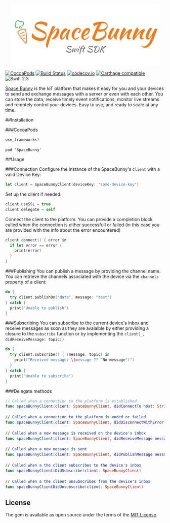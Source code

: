 <p align="center">
  <img width="480" src="assets/logo.png"/>
</p>

[![CocoaPods](https://cocoapod-badges.herokuapp.com/v/SpaceBunny/badge.svg)](http://www.cocoapods.org/?q=spacebunny)
[![Build Status](https://travis-ci.org/andreamazz/AMScrollingNavbar.svg)](https://travis-ci.org/space-bunny/swift-sdk)
[![codecov.io](https://codecov.io/github/space-bunny/swift-sdk/coverage.svg?branch=master)](https://codecov.io/github/space-bunny/swift-sdk?branch=master)
[![Carthage compatible](https://img.shields.io/badge/Carthage-compatible-4BC51D.svg?style=flat)](https://github.com/Carthage/Carthage)
![Swift 2.3](https://img.shields.io/badge/swift-2.3-orange.svg)

[Space Bunny](http://spacebunny.io) is the IoT platform that makes it easy for you and your devices to send and exchange messages with a server or even with each other. You can store the data, receive timely event notifications, monitor live streams and remotely control your devices. Easy to use, and ready to scale at any time.

##Installation

###CocoaPods
```
use_frameworks!

pod 'SpaceBunny'
```

##Usage

###Connection
Configure the instance of the SpaceBunny's `Client` with a valid Device Key:
```swift
let client = SpaceBunnyClient(deviceKey: "some-device-key")
```
Set up the client if needed:
```swift
client.useSSL = true
client.delegate = self
```
Connect the client to the platform. You can provide a completion block called when the connection is either successfull or failed (in this case you are provided with the info about the error encountered)
```swift
client.connect() { error in
  if let error == error {
    print(error)
  }
}
```

###Publishing
You can publish a message by providing the channel name. You can retrieve the channels associated with the device via the `channels` property of a client:
```swift
do {
  try client.publishOn("data", message: "test")
} catch {
  print("Unable to publish")
}
```

###Subscribing
You can subscribe to the current device's inbox and receive messages as soon as they are avaialble by either providing a closure to the `subscribe` function or by implementing the `client(_, didReceiveMessage: topic:)` 
```swift
do {
  try client.subscribe() { (message, topic) in
    print("Received message: \(message ?? "No message")")
  }
} catch {
  print("Unable to subscribe")
}
```

###Delegate methods
```swift
// Called when a connection to the platform is established
func spaceBunnyClient(client: SpaceBunnyClient, didConnectTo host: String, port: Int)
   
// Called when a connection to the platform is ended or failed
func spaceBunnyClient(client: SpaceBunnyClient, didDisconnectWithError error: NSError?)
   
// Called when a new message is received on the device's inbox
func spaceBunnyClient(client: SpaceBunnyClient, didReceiveMessage message: String?, topic: String)
   
// Called when a new message is sent
func spaceBunnyClient(client: SpaceBunnyClient, didPublishMessage message: String?, topic: String)
   
// Called when a the client subscribes to the device's inbox
func spaceBunnyClientiDidSubscribe(client: SpaceBunnyClient)

// Called when a the client unsubscribes from the device's inbox
func spaceBunnyClientDidUnsubscribe(client: SpaceBunnyClient)
```

## License

The gem is available as open source under the terms of the [MIT License](http://opensource.org/licenses/MIT).
